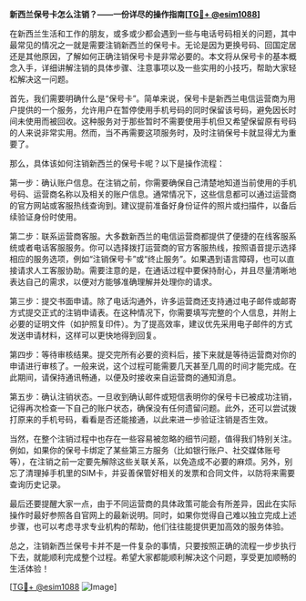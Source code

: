 **新西兰保号卡怎么注销？——一份详尽的操作指南[[TG💪+ @esim1088](https://t.me/s/esim1088)]**

在新西兰生活和工作的朋友，或多或少都会遇到一些与电话号码相关的问题，其中最常见的情况之一就是需要注销新西兰的保号卡。无论是因为更换号码、回国定居还是其他原因，了解如何正确注销保号卡是非常必要的。本文将从保号卡的基本概念入手，详细讲解注销的具体步骤、注意事项以及一些实用的小技巧，帮助大家轻松解决这一问题。

首先，我们需要明确什么是“保号卡”。简单来说，保号卡是新西兰电信运营商为用户提供的一个服务，允许用户在暂停使用手机号码的同时保留该号码，避免因长时间未使用而被回收。这种服务对于那些暂时不需要使用手机但又希望保留原有号码的人来说非常实用。然而，当不再需要这项服务时，及时注销保号卡就显得尤为重要了。

那么，具体该如何注销新西兰的保号卡呢？以下是操作流程：

第一步：确认账户信息。在注销之前，你需要确保自己清楚地知道当前使用的手机号码、运营商名称以及相关的账户信息。通常情况下，这些信息都可以通过运营商的官方网站或客服热线查询到。建议提前准备好身份证件的照片或扫描件，以备后续验证身份时使用。

第二步：联系运营商客服。大多数新西兰的电信运营商都提供了便捷的在线客服系统或者电话客服服务。你可以选择拨打运营商的官方客服热线，按照语音提示选择相应的服务选项，例如“注销保号卡”或“终止服务”。如果遇到语言障碍，也可以直接请求人工客服协助。需要注意的是，在通话过程中要保持耐心，并且尽量清晰地表达自己的需求，以便对方能够准确理解并处理你的请求。

第三步：提交书面申请。除了电话沟通外，许多运营商还支持通过电子邮件或邮寄方式提交正式的注销申请表。在这种情况下，你需要填写完整的个人信息，并附上必要的证明文件（如护照复印件）。为了提高效率，建议优先采用电子邮件的方式发送申请材料，这样可以更快地得到回复。

第四步：等待审核结果。提交完所有必要的资料后，接下来就是等待运营商对你的申请进行审核了。一般来说，这个过程可能需要几天甚至几周的时间才能完成。在此期间，请保持通讯畅通，以便及时接收来自运营商的通知消息。

第五步：确认注销状态。一旦收到确认邮件或短信表明你的保号卡已被成功注销，记得再次检查一下自己的账户状态，确保没有任何遗留问题。此外，还可以尝试拨打原来的手机号码，看看是否还能接通，以此来进一步验证注销是否生效。

当然，在整个注销过程中也存在一些容易被忽略的细节问题，值得我们特别关注。例如，如果你的保号卡绑定了某些第三方服务（比如银行账户、社交媒体账号等），在注销之前一定要先解除这些关联关系，以免造成不必要的麻烦。另外，别忘了清理掉手机里的SIM卡，并妥善保管好相关的发票和合同文件，以防将来需要查询历史记录。

最后还要提醒大家一点，由于不同运营商的具体政策可能会有所差异，因此在实际操作时最好参照各自官网上的最新说明。同时，如果你觉得自己难以独立完成上述步骤，也可以考虑寻求专业机构的帮助，他们往往能提供更加高效的服务体验。

总之，注销新西兰保号卡并不是一件复杂的事情，只要按照正确的流程一步步执行下去，就能顺利完成整个过程。希望大家都能顺利解决这个问题，享受更加顺畅的生活体验！

[[TG💪+ @esim1088](https://t.me/s/esim1088) ![Image](https://i.postimg.cc/4NQfJmqS/Snipaste-2025-05-13-00-14-12.png)]